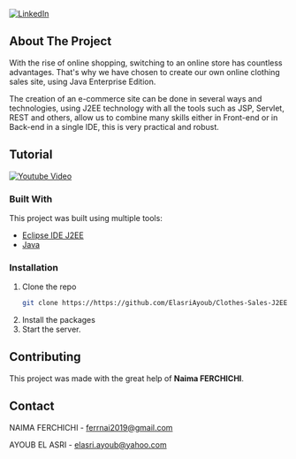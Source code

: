 
[![LinkedIn][linkedin-shield]][linkedin-url]


<!-- ABOUT THE PROJECT -->
## About The Project
With the rise of online shopping, switching to an online store has countless advantages. That's why we have chosen to create our own online clothing sales site, using Java Enterprise Edition.

The creation of an e-commerce site can be done in several ways and technologies, using J2EE technology with all the tools such as JSP, Servlet, REST and others, allow us to combine many skills either in Front-end or in Back-end in a single IDE, this is very practical and robust.

## Tutorial
[![Youtube Video](https://img.youtube.com/vi/cXJnz0I3WLU/0.jpg)](https://www.youtube.com/watch?v=cXJnz0I3WLU)

### Built With

This project was built using multiple tools:
* [Eclipse IDE J2EE](https://www.eclipse.org/downloads/packages/release/kepler/sr2/eclipse-ide-java-ee-developers)
* [Java](https://isocpp.org/)

### Installation

1. Clone the repo
   ```sh
   git clone https://https://github.com/ElasriAyoub/Clothes-Sales-J2EE-REST.git
   ```
2. Install the packages
3. Start the server.   
<!-- CONTRIBUTING -->
## Contributing
This project was made with the great help of **Naima FERCHICHI**.

<!-- CONTACT -->
## Contact

NAIMA FERCHICHI - ferrnai2019@gmail.com

AYOUB EL ASRI - elasri.ayoub@yahoo.com

[linkedin-shield]: https://img.shields.io/badge/-LinkedIn-black.svg?style=for-the-badge&logo=linkedin&colorB=555
[linkedin-url]: https://www.linkedin.com/in/elasri-ayoub/


